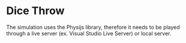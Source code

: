 # Dice Throw
The simulation uses the Physijs library, therefore it needs to be played through a live server (ex. Visual Studio Live Server) or local server. 
